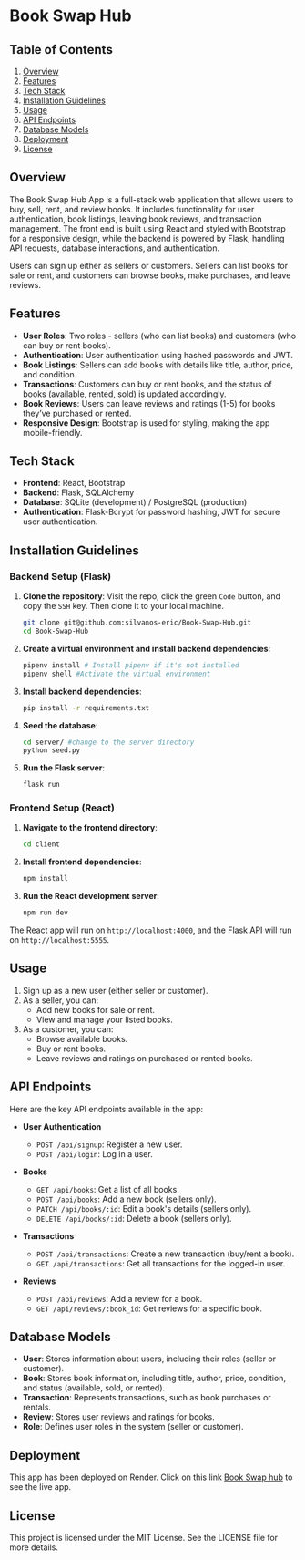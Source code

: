# Book Swap Hub

## Table of Contents
1. [Overview](#overview)
2. [Features](#features)
3. [Tech Stack](#tech-stack)
4. [Installation Guidelines](#installation-guidelines)
5. [Usage](#usage)
6. [API Endpoints](#api-endpoints)
7. [Database Models](#database-models)
8. [Deployment](#deployment)
9. [License](#license)

## Overview
The Book Swap Hub App is a full-stack web application that allows users to buy, sell, rent, and review books. It includes functionality for user authentication, book listings, leaving book reviews, and transaction management. The front end is built using React and styled with Bootstrap for a responsive design, while the backend is powered by Flask, handling API requests, database interactions, and authentication.

Users can sign up either as sellers or customers. Sellers can list books for sale or rent, and customers can browse books, make purchases, and leave reviews.

## Features
- **User Roles**: Two roles - sellers (who can list books) and customers (who can buy or rent books).
- **Authentication**: User authentication using hashed passwords and JWT.
- **Book Listings**: Sellers can add books with details like title, author, price, and condition.
- **Transactions**: Customers can buy or rent books, and the status of books (available, rented, sold) is updated accordingly.
- **Book Reviews**: Users can leave reviews and ratings (1-5) for books they’ve purchased or rented.
- **Responsive Design**: Bootstrap is used for styling, making the app mobile-friendly.

## Tech Stack
- **Frontend**: React, Bootstrap
- **Backend**: Flask, SQLAlchemy
- **Database**: SQLite (development) / PostgreSQL (production)
- **Authentication**: Flask-Bcrypt for password hashing, JWT for secure user authentication.

## Installation Guidelines

### Backend Setup (Flask)
1. **Clone the repository**:
Visit the repo, click the green `Code` button, and copy the `SSH` key. Then clone it to your local machine.
    ```bash
    git clone git@github.com:silvanos-eric/Book-Swap-Hub.git
    cd Book-Swap-Hub
    ```

2. **Create a virtual environment and install backend dependencies**:
    ```bash
    pipenv install # Install pipenv if it's not installed
    pipenv shell #Activate the virtual environment
    ```

3. **Install backend dependencies**:
    ```bash
    pip install -r requirements.txt
    ```

4. **Seed the database**:
    ```bash
    cd server/ #change to the server directory
    python seed.py
    ```

6. **Run the Flask server**:
    ```bash
    flask run
    ````

### Frontend Setup (React)
1. **Navigate to the frontend directory**:
    ```bash
    cd client
    ```

2. **Install frontend dependencies**:
    ```bash
    npm install
    ```

3. **Run the React development server**:
    ```bash
    npm run dev
    ```

The React app will run on `http://localhost:4000`, and the Flask API will run on `http://localhost:5555`.

## Usage
1. Sign up as a new user (either seller or customer).
2. As a seller, you can:
   - Add new books for sale or rent.
   - View and manage your listed books.
3. As a customer, you can:
   - Browse available books.
   - Buy or rent books.
   - Leave reviews and ratings on purchased or rented books.

## API Endpoints
Here are the key API endpoints available in the app:

- **User Authentication**
  - `POST /api/signup`: Register a new user.
  - `POST /api/login`: Log in a user.
  
- **Books**
  - `GET /api/books`: Get a list of all books.
  - `POST /api/books`: Add a new book (sellers only).
  - `PATCH /api/books/:id`: Edit a book's details (sellers only).
  - `DELETE /api/books/:id`: Delete a book (sellers only).

- **Transactions**
  - `POST /api/transactions`: Create a new transaction (buy/rent a book).
  - `GET /api/transactions`: Get all transactions for the logged-in user.

- **Reviews**
  - `POST /api/reviews`: Add a review for a book.
  - `GET /api/reviews/:book_id`: Get reviews for a specific book.

## Database Models
- **User**: Stores information about users, including their roles (seller or customer).
- **Book**: Stores book information, including title, author, price, condition, and status (available, sold, or rented).
- **Transaction**: Represents transactions, such as book purchases or rentals.
- **Review**: Stores user reviews and ratings for books.
- **Role**: Defines user roles in the system (seller or customer).

## Deployment

This app has been deployed on Render. Click on this link [Book Swap hub](https://book-swap-hub.onrender.com/) to see the live app.

## License
This project is licensed under the MIT License. See the LICENSE file for more details.
